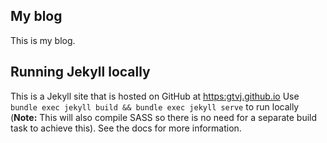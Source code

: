 ## My blog

This is my blog. 

## Running Jekyll locally

This is a Jekyll site that is hosted on GitHub at [https:gtvj.github.io](https:gtvj.github.io) Use `bundle exec jekyll build && bundle exec jekyll serve` to run locally (**Note:** This will also compile SASS so there is no need for a separate build task to achieve this). See the docs for more information.